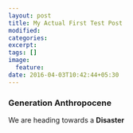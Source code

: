 ```yaml
---
layout: post
title: My Actual First Test Post
modified:
categories:
excerpt:
tags: []
image:
  feature:
date: 2016-04-03T10:42:44+05:30
---
```


### Generation Anthropocene

We are heading towards a ****Disaster****
